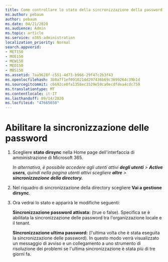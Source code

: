 ```yaml
---
title: Come controllare lo stato della sincronizzazione della password
ms.author: pebaum
author: pebaum
ms.date: 04/21/2020
ms.audience: Admin
ms.topic: article
ms.service: o365-administration
localization_priority: Normal
search.appverid:
- MET150
- MOE150
- MEW150
- MED150
- MBS150
ms.assetid: 7aa9628f-c551-4d73-b966-29f47c2b3f43
ms.openlocfilehash: 3b8a7f1ef0910214d297436b69c3699264c39b1d
ms.sourcegitcommit: c6692ce0fa1358ec3529e59ca0ecdfdea4cdc759
ms.translationtype: MT
ms.contentlocale: it-IT
ms.lasthandoff: 09/14/2020
ms.locfileid: "47665650"
---
```

# <a name="enable-password-sync"></a>Abilitare la sincronizzazione delle password

1.  Scegliere **stato dirsync** nella Home page dell'interfaccia di amministrazione di Microsoft 365. 
    
     *In alternativa, è possibile accedere agli utenti attivi **degli utenti** \> **Active users**, quindi nella pagina utenti attivi scegliere **altre** \> **sincronizzazione della directory.*** 
    
2. Nel riquadro di sincronizzazione della directory scegliere **Vai a gestione dirsync**. 
    
3. Ora vedrai lo stato e apparirà le modifiche seguenti:
    
    **Sincronizzazione password attivata:** (true o false). Specifica se è abilitata la sincronizzazione delle password tra l'organizzazione locale e il tenant. 
    
    **Sincronizzazione ultima password:** (l'ultima volta che è stata eseguita la sincronizzazione delle password). In questo modo verrà visualizzato un messaggio di avviso e un collegamento a uno strumento di risoluzione dei problemi se l'ultima sincronizzazione è stata più di tre giorni fa. 
    

